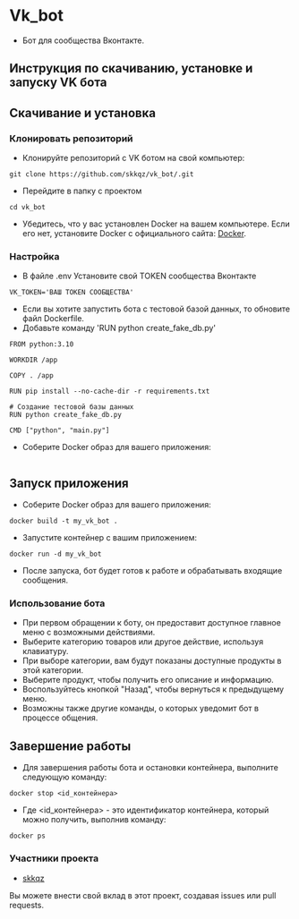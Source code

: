 # Vk_bot

* Бот для сообщества Вконтакте.

## Инструкция по скачиванию, установке и запуску VK бота

## Скачивание и установка

### Клонировать репозиторий 

* Клонируйте репозиторий с VK ботом на свой компьютер:
~~~
git clone https://github.com/skkqz/vk_bot/.git
~~~
* Перейдите в папку с проектом
~~~
cd vk_bot
~~~

* Убедитесь, что у вас установлен Docker на вашем компьютере. Если его нет, установите Docker с официального сайта: [Docker](https://www.docker.com/get-started).

### Настройка
* В файле .env Установите свой TOKEN сообщества Вконтакте
~~~
VK_TOKEN='ВАШ TOKEN СООБЩЕСТВА'
~~~

* Если вы хотите запустить бота с тестовой базой данных, то обновите файл Dockerfile.
* Добавьте команду 'RUN python create_fake_db.py'
~~~
FROM python:3.10

WORKDIR /app

COPY . /app

RUN pip install --no-cache-dir -r requirements.txt

# Создание тестовой базы данных
RUN python create_fake_db.py

CMD ["python", "main.py"]

~~~

* Соберите Docker образ для вашего приложения:
~~~
~~~


## Запуск приложения

* Соберите Docker образ для вашего приложения:
~~~
docker build -t my_vk_bot .
~~~
* Запустите контейнер с вашим приложением:
~~~
docker run -d my_vk_bot
~~~
* После запуска, бот будет готов к работе и обрабатывать входящие сообщения.

### Использование бота
* При первом обращении к боту, он предоставит доступное главное меню с возможными действиями.
* Выберите категорию товаров или другое действие, используя клавиатуру.
* При выборе категории, вам будут показаны доступные продукты в этой категории.
* Выберите продукт, чтобы получить его описание и информацию.
* Воспользуйтесь кнопкой "Назад", чтобы вернуться к предыдущему меню.
* Возможны также другие команды, о которых уведомит бот в процессе общения.

## Завершение работы

* Для завершения работы бота и остановки контейнера, выполните следующую команду:
~~~
docker stop <id_контейнера>
~~~
* Где <id_контейнера> - это идентификатор контейнера, который можно получить, выполнив команду: 
~~~
docker ps
~~~

### Участники проекта
* [skkqz](https://github.com/skkqz/)

Вы можете внести свой вклад в этот проект, создавая issues или pull requests.
